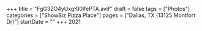 +++
title = "FgG3ZO4yUxgKI0lfePTA.avif"
draft = false
tags = ["Photos"]
categories = ["ShowBiz Pizza Place"]
pages = ["Dallas, TX (13125 Montfort Dr)"]
startDate = ""
+++
2021
